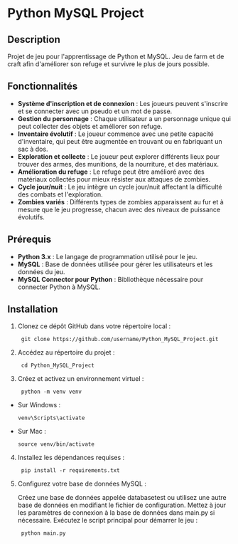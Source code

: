 # Python MySQL Project

## Description

Projet de jeu pour l'apprentissage de Python et MySQL. Jeu de farm et de craft afin d'améliorer son refuge et survivre le plus de jours possible.

## Fonctionnalités

- **Système d'inscription et de connexion** : Les joueurs peuvent s'inscrire et se connecter avec un pseudo et un mot de passe.
- **Gestion du personnage** : Chaque utilisateur a un personnage unique qui peut collecter des objets et améliorer son refuge.
- **Inventaire évolutif** : Le joueur commence avec une petite capacité d'inventaire, qui peut être augmentée en trouvant ou en fabriquant un sac à dos.
- **Exploration et collecte** : Le joueur peut explorer différents lieux pour trouver des armes, des munitions, de la nourriture, et des matériaux.
- **Amélioration du refuge** : Le refuge peut être amélioré avec des matériaux collectés pour mieux résister aux attaques de zombies.
- **Cycle jour/nuit** : Le jeu intègre un cycle jour/nuit affectant la difficulté des combats et l'exploration.
- **Zombies variés** : Différents types de zombies apparaissent au fur et à mesure que le jeu progresse, chacun avec des niveaux de puissance évolutifs.

## Prérequis

- **Python 3.x** : Le langage de programmation utilisé pour le jeu.
- **MySQL** : Base de données utilisée pour gérer les utilisateurs et les données du jeu.
- **MySQL Connector pour Python** : Bibliothèque nécessaire pour connecter Python à MySQL.

## Installation

1. Clonez ce dépôt GitHub dans votre répertoire local :
   
	    git clone https://github.com/username/Python_MySQL_Project.git

2. Accédez au répertoire du projet :

	    cd Python_MySQL_Project

3. Créez et activez un environnement virtuel :

	    python -m venv venv

  - Sur Windows :

        venv\Scripts\activate
    
  - Sur Mac :
  
        source venv/bin/activate  

4. Installez les dépendances requises :

	    pip install -r requirements.txt

5. Configurez votre base de données MySQL :

	Créez une base de données appelée databasetest ou utilisez une autre base de données en modifiant le fichier de configuration.
	Mettez à jour les paramètres de connexion à la base de données dans main.py si nécessaire.
	Exécutez le script principal pour démarrer le jeu :

        python main.py 
